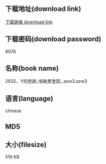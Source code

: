 ## 下载地址(download link)
[下载链接 download link](https://tutu365.netlify.app/?s=2932%E3%80%81Y%E7%9A%84%E6%82%B2%E5%89%A7_%E5%9F%83%E5%8B%92%E9%87%8C%E5%A5%8E%E5%9B%A0_.azw3)

## 下载密码(download password)
8078

## 名称(book name)
2932、Y的悲剧_埃勒里奎因_.azw3.azw3

## 语言(language)
chinese

## MD5


## 大小(filesize)
519 KB
